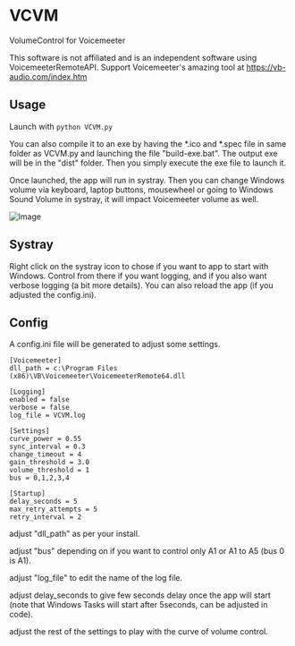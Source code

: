# VCVM
VolumeControl for Voicemeeter

This software is not affiliated and is an independent software using VoicemeeterRemoteAPI.
Support Voicemeeter's amazing tool at https://vb-audio.com/index.htm

## Usage
Launch with `python VCVM.py`

You can also compile it to an exe by having the *.ico and *.spec file in same folder as VCVM.py and launching the file "build-exe.bat". The output exe will be in the "dist" folder.
Then you simply execute the exe file to launch it.

Once launched, the app will run in systray. Then you can change Windows volume via keyboard, laptop buttons, mousewheel or going to Windows Sound Volume in systray, it will impact Voicemeeter volume as well.

![Image](https://i.imgur.com/xjDvio1.gif)


## Systray
Right click on the systray icon to chose if you want to app to start with Windows.
Control from there if you want logging, and if you also want verbose logging (a bit more details).
You can also reload the app (if you adjusted the config.ini).

## Config
A config.ini file will be generated to adjust some settings.

```
[Voicemeeter]
dll_path = c:\Program Files (x86)\VB\Voicemeeter\VoicemeeterRemote64.dll

[Logging]
enabled = false
verbose = false
log_file = VCVM.log

[Settings]
curve_power = 0.55
sync_interval = 0.3
change_timeout = 4
gain_threshold = 3.0
volume_threshold = 1
bus = 0,1,2,3,4

[Startup]
delay_seconds = 5
max_retry_attempts = 5
retry_interval = 2
```
adjust "dll_path" as per your install.

adjust "bus" depending on if you want to control only A1 or A1 to A5 (bus 0 is A1).

adjust "log_file" to edit the name of the log file.

adjust delay_seconds to give few seconds delay once the app will start (note that Windows Tasks will start after 5seconds, can be adjusted in code).

adjust the rest of the settings to play with the curve of volume control.
